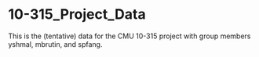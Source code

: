 # 10-315_Project_Data
This is the (tentative) data for the CMU 10-315 project with group members yshmal, mbrutin, and spfang.
